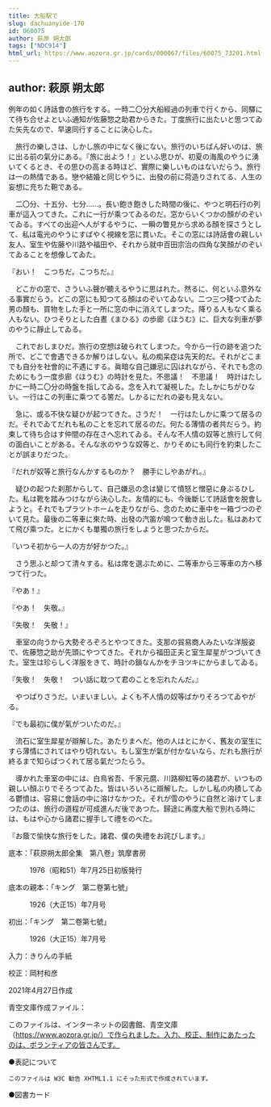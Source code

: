 ```yaml
---
title: 大船駅で
slug: dachuanyide-170
id: 060075
author: 萩原 朔太郎
tags: ["NDC914"]
html_url: https://www.aozora.gr.jp/cards/000067/files/60075_73201.html
---
```


## author: 萩原 朔太郎

例年の如く詩話會の旅行をする。一時二〇分大船經過の列車で行くから、同驛にて待ち合せよといふ通知が佐藤惣之助君からきた。丁度旅行に出たいと思つてゐた矢先なので、早速同行することに決心した。

　旅行の樂しさは、しかし旅の中になく後にない。旅行のいちばん好いのは、旅に出る前の氣分にある。『旅に出よう！』といふ思ひが、初夏の海風のやうに湧いてくるとき、その思ひの高まる時ほど、實際に樂しいものはないだらう。旅行は一の熱情である。戀や結婚と同じやうに、出發の前に荷造りされてる、人生の妄想に充ちた鞄である。

　二〇分、十五分、七分……。長い飽き飽きした時間の後に、やつと明石行の列車が這入つてきた。これに一行が乘つてゐるのだ。窓からいくつかの顏がのぞいてゐる。すべての出迎へ人がするやうに、一瞬の瞥見から求める顏を探さうとして、私は電光のやうにすばやく視線を窓に貫いた。そこの窓には詩話會の親しい友人、室生や佐藤や川路や福田や、それから就中百田宗治の四角な笑顏がのぞいてゐることを想像してゐた。

『おい！　こつちだ。こつちだ。』

　どこかの窓で、さういふ聲が聽えるやうに思はれた。然るに、何といふ意外なる事實だらう。どこの窓にも知つてる顏はのぞいてゐない。二つ三つ殘つてゐた男の顏も、買物をした手と一所に窓の中に消えてしまつた。降りる人もなく乘る人もない。ひつそりとした白晝《まひる》の歩廊《ほうむ》に、巨大な列車が夢のやうに靜止してゐる。

　これでおしまひだ。旅行の空想は破られてしまつた。今から一行の跡を追つた所で、どこで會遇できるか解りはしない。私の痴呆症は先天的だ。それがどこまでも自分を社會的に不遇にする。眞暗な自己嫌忌に囚はれながら、それでも念のためにもう一度歩廊《ほうむ》の時計を見た。不思議！　不思議！　時計はたしかに一時二〇分の時盤を指してゐる。念を入れて凝視した。たしかにちがひない。一行はこの列車に乘つてる筈だ。しかるにだれの姿も見えない。

　急に、或る不快な疑ひが起つてきた。さうだ！　一行はたしかに乘つて居るのだ。それでゐてだれも私のことを忘れて居るのだ。何たる薄情の者共だらう。約束して待ち合はす仲間の存在さへ忘れてゐる。そんな不人情の奴等と旅行して何の面白いことがある。そんな氷のやうな奴等と、かりそめにも同行を約束したことが誤まりだつた。

『だれが奴等と旅行なんかするものか？　勝手にしやあがれ。』

　疑ひの起つた刹那からして、自己嫌忌の念は變じて憤怒と憎惡に身ぶるひした。私は靴を踏みつけながら決心した。友情的にも、今後斷じて詩話會を脱會しようと。それでもプラツトホームを走りながら、念のために車中を一箱づつのぞいて見た。最後の二等車に來た時、出發の汽笛が鳴つて動き出した。私はあわてて飛び乘つた。とにかくも單獨の旅行をしようと思つたからだ。

『いつそ初から一人の方が好かつた。』

　さう思ふと却つて清々する。私は席を選ぶために、二等車から三等車の方へ移つて行つた。

『やあ！』

『やあ！　失敬。』

『失敬！　失敬！』

　車室の向うから大勢ぞろぞろとやつてきた。支那の貿易商人みたいな洋服姿で、佐藤惣之助が先頭にやつてきた。それから福田正夫と室生犀星がつづいてきた。室生は珍らしく洋服をきて、時計の鎖なんかをチヨツキにからましてゐる。

『失敬！　失敬！　つい話に耽つて君のことを忘れたんだ。』

　やつぱりさうだ。いまいましい。よくも不人情の奴等ばかりそろつてゐやがる。

『でも最初に僕が氣がついたのだ。』

　流石に室生犀星が辯解した。あたりまへだ。他の人はとにかく、舊友の室生にすら薄情にされてはやり切れない。もし室生が氣が付かないなら、だれも旅行が終るまで知らばつくれて居る氣だつたらう。

　導かれた車室の中には、白鳥省吾、千家元麿、川路柳虹等の諸君が、いつもの親しい顏ぶりでそろつてゐた。皆はいろいろに辯解した。しかし私の内積してゐる鬱憤は、容易に會話の中に溶けなかつた。それが雪のやうに自然と溶けてしまつたのは、旅行の道程が可成進んだ後であつた。歸途に再度大船で別れる時には、もはや心から諸君に握手して禮をのべた。

『お蔭で愉快な旅行をした。諸君、僕の失禮をお詫びします。』













底本：「萩原朔太郎全集　第八卷」筑摩書房

　　　1976（昭和51）年7月25日初版発行

底本の親本：「キング　第二卷第七號」

　　　1926（大正15）年7月号

初出：「キング　第二卷第七號」

　　　1926（大正15）年7月号

入力：きりんの手紙

校正：岡村和彦

2021年4月27日作成

青空文庫作成ファイル：

このファイルは、インターネットの図書館、青空文庫（https://www.aozora.gr.jp/）で作られました。入力、校正、制作にあたったのは、ボランティアの皆さんです。











●表記について


	このファイルは W3C 勧告 XHTML1.1 にそった形式で作成されています。







●図書カード